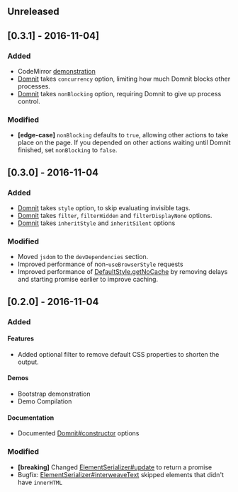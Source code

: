 ## Unreleased

## [0.3.1] - 2016-11-04]

### Added
- CodeMirror [demonstration][demo:codemirror]
- [Domnit][Domnit#constructor] takes `concurrency` option, limiting how much Domnit blocks other processes.
- [Domnit][Domnit#constructor] takes `nonBlocking` option, requiring Domnit to give up process control.

### Modified
- **[edge-case]** `nonBlocking` defaults to `true`, allowing other actions to take place on the page.  If you depended
  on other actions waiting until Domnit finished, set `nonBlocking` to `false`.

## [0.3.0] - 2016-11-04

### Added
- [Domnit][Domnit#constructor] takes `style` option, to skip evaluating invisible tags.
- [Domnit][Domnit#constructor] takes `filter`, `filterHidden` and `filterDisplayNone` options.
- [Domnit][Domnit#constructor] takes `inheritStyle` and `inheritSilent` options

### Modified
- Moved `jsdom` to the `devDependencies` section.
- Improved performance of non-`useBrowserStyle` requests
- Improved performance of [DefaultStyle.getNoCache] by removing delays and starting promise earlier to improve caching.

## [0.2.0] - 2016-11-04

### Added

#### Features
- Added optional filter to remove default CSS properties to shorten the output.

#### Demos
- Bootstrap demonstration
- Demo Compilation

#### Documentation
- Documented [Domnit#constructor] options

### Modified
- **[breaking]** Changed [ElementSerializer#update] to return a promise
- Bugfix: [ElementSerializer#interweaveText] skipped elements that didn't have `innerHTML`

[Domnit#constructor]: https://rweda.github.io/gaddomnit/#https://rweda.github.io/gaddomnit/class/Domnit.html#constructor-dynamic
[ElementSerializer#update]: https://rweda.github.io/gaddomnit/#https://rweda.github.io/gaddomnit/class/ElementSerializer.html#update-dynamic
[ElementSerializer#interweaveText]: https://rweda.github.io/gaddomnit/#https://rweda.github.io/gaddomnit/class/ElementSerializer.html#interweaveText-dynamic
[DefaultStyle.getNoCache]: https://rweda.github.io/gaddomnit/#https://rweda.github.io/gaddomnit/class/DefaultStyle.html#getNoCache-dynamic
[demo:codemirror]: https://rweda.github.io/gaddomnit/demo/codemirror.html
